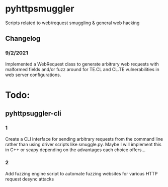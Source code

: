 # pyhttpsmuggler
Scripts related to web/request smuggling & general web hacking
## Changelog
### 9/2/2021
Implemented a WebRequest class to generate arbitrary web requests with malformed fields and/or fuzz around for TE.CL and CL.TE vulnerabilities in web server configurations.

# Todo:
## pyhttpsuggler-cli
### 1
Create a CLI interface for sending arbitrary requests from the command line rather than using driver scripts like smuggle.py. Maybe I will implement this in C++ or scapy depending on the advantages each choice offers...
### 2
Add fuzzing engine script to automate fuzzing websites for various HTTP request desync attacks
